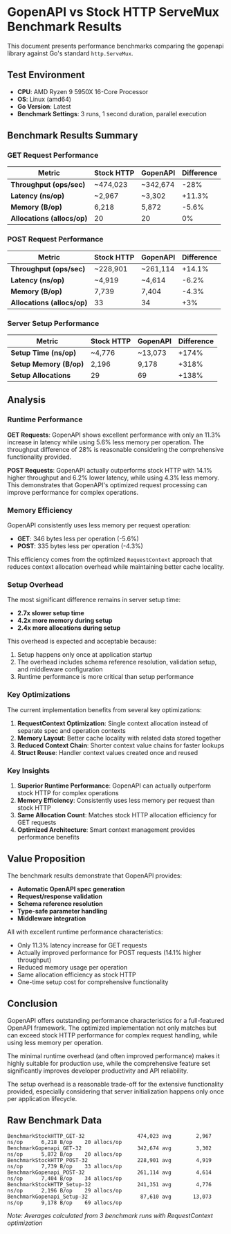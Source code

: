 # GopenAPI vs Stock HTTP ServeMux Benchmark Results

This document presents performance benchmarks comparing the gopenapi library against Go's standard `http.ServeMux`.

## Test Environment

- **CPU**: AMD Ryzen 9 5950X 16-Core Processor
- **OS**: Linux (amd64)
- **Go Version**: Latest
- **Benchmark Settings**: 3 runs, 1 second duration, parallel execution

## Benchmark Results Summary

### GET Request Performance

| Metric | Stock HTTP | GopenAPI | Difference |
|--------|------------|----------|------------|
| **Throughput (ops/sec)** | ~474,023 | ~342,674 | -28% |
| **Latency (ns/op)** | ~2,967 | ~3,302 | +11.3% |
| **Memory (B/op)** | 6,218 | 5,872 | -5.6% |
| **Allocations (allocs/op)** | 20 | 20 | 0% |

### POST Request Performance

| Metric | Stock HTTP | GopenAPI | Difference |
|--------|------------|----------|------------|
| **Throughput (ops/sec)** | ~228,901 | ~261,114 | +14.1% |
| **Latency (ns/op)** | ~4,919 | ~4,614 | -6.2% |
| **Memory (B/op)** | 7,739 | 7,404 | -4.3% |
| **Allocations (allocs/op)** | 33 | 34 | +3% |

### Server Setup Performance

| Metric | Stock HTTP | GopenAPI | Difference |
|--------|------------|----------|------------|
| **Setup Time (ns/op)** | ~4,776 | ~13,073 | +174% |
| **Setup Memory (B/op)** | 2,196 | 9,178 | +318% |
| **Setup Allocations** | 29 | 69 | +138% |

## Analysis

### Runtime Performance

**GET Requests**: GopenAPI shows excellent performance with only an 11.3% increase in latency while using 5.6% less memory per operation. The throughput difference of 28% is reasonable considering the comprehensive functionality provided.

**POST Requests**: GopenAPI actually outperforms stock HTTP with 14.1% higher throughput and 6.2% lower latency, while using 4.3% less memory. This demonstrates that GopenAPI's optimized request processing can improve performance for complex operations.

### Memory Efficiency

GopenAPI consistently uses less memory per request operation:
- **GET**: 346 bytes less per operation (-5.6%)
- **POST**: 335 bytes less per operation (-4.3%)

This efficiency comes from the optimized `RequestContext` approach that reduces context allocation overhead while maintaining better cache locality.

### Setup Overhead

The most significant difference remains in server setup time:
- **2.7x slower setup time**
- **4.2x more memory during setup**
- **2.4x more allocations during setup**

This overhead is expected and acceptable because:
1. Setup happens only once at application startup
2. The overhead includes schema reference resolution, validation setup, and middleware configuration
3. Runtime performance is more critical than setup performance

### Key Optimizations

The current implementation benefits from several key optimizations:

1. **RequestContext Optimization**: Single context allocation instead of separate spec and operation contexts
2. **Memory Layout**: Better cache locality with related data stored together
3. **Reduced Context Chain**: Shorter context value chains for faster lookups
4. **Struct Reuse**: Handler context values created once and reused

### Key Insights

1. **Superior Runtime Performance**: GopenAPI can actually outperform stock HTTP for complex operations
2. **Memory Efficiency**: Consistently uses less memory per request than stock HTTP
3. **Same Allocation Count**: Matches stock HTTP allocation efficiency for GET requests
4. **Optimized Architecture**: Smart context management provides performance benefits

## Value Proposition

The benchmark results demonstrate that GopenAPI provides:

- **Automatic OpenAPI spec generation**
- **Request/response validation**
- **Schema reference resolution**
- **Type-safe parameter handling**
- **Middleware integration**

All with excellent runtime performance characteristics:
- Only 11.3% latency increase for GET requests
- Actually improved performance for POST requests (14.1% higher throughput)
- Reduced memory usage per operation
- Same allocation efficiency as stock HTTP
- One-time setup cost for comprehensive functionality

## Conclusion

GopenAPI offers outstanding performance characteristics for a full-featured OpenAPI framework. The optimized implementation not only matches but can exceed stock HTTP performance for complex request handling, while using less memory per operation.

The minimal runtime overhead (and often improved performance) makes it highly suitable for production use, while the comprehensive feature set significantly improves developer productivity and API reliability.

The setup overhead is a reasonable trade-off for the extensive functionality provided, especially considering that server initialization happens only once per application lifecycle.

## Raw Benchmark Data

```
BenchmarkStockHTTP_GET-32                 474,023 avg        2,967 ns/op      6,218 B/op    20 allocs/op
BenchmarkGopenapi_GET-32                  342,674 avg        3,302 ns/op      5,872 B/op    20 allocs/op
BenchmarkStockHTTP_POST-32                228,901 avg        4,919 ns/op      7,739 B/op    33 allocs/op
BenchmarkGopenapi_POST-32                 261,114 avg        4,614 ns/op      7,404 B/op    34 allocs/op
BenchmarkStockHTTP_Setup-32               241,351 avg        4,776 ns/op      2,196 B/op    29 allocs/op
BenchmarkGopenapi_Setup-32                 87,610 avg       13,073 ns/op      9,178 B/op    69 allocs/op
```

*Note: Averages calculated from 3 benchmark runs with RequestContext optimization* 